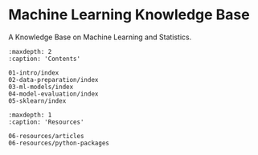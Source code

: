 # Machine Learning Knowledge Base

A Knowledge Base on Machine Learning and Statistics.


```{toctree}
:maxdepth: 2
:caption: 'Contents'

01-intro/index
02-data-preparation/index
03-ml-models/index
04-model-evaluation/index
05-sklearn/index
```

```{toctree}
:maxdepth: 1
:caption: 'Resources'

06-resources/articles
06-resources/python-packages
```


<!-- # Indices and tables

* {ref}`genindex`
* {ref}`modindex`
* {ref}`search` -->
